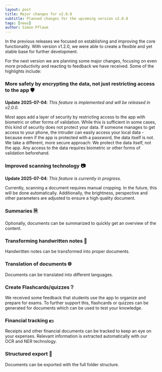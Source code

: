 ```yaml
---
layout: post
title: Major changes for v2.0.0
subtitle: Planned changes for the upcoming version v2.0.0
tags: [news]
author: Simon Pflaum
---
```


In the previous releases we focused on establishing and improving the core functionality.
With version v1.2.0, we were able to create a flexible and yet stable base for further development.

For the next version we are planning some major changes, focusing on even more productivity and reacting to feedback we have received.
Some of the highlights include:

### More safety by encrypting the data, not just restricting access to the app 🛡️ 
**Update 2025-07-04**: *This feature is implemented and will be released in v2.0.0.*

Most apps add a layer of security by restricting access to the app with biometric or other forms of validation.
While this is sufficient in some cases, this kind of security does not protect your data. 
If someone manages to get access to your phone, the intruder can easily access your local data - because even if the app is protected with a password, the data itself is not.
We take a different, more secure approach: We protect the data itself, not the app. Any access to the data requires biometric or other forms of validation beforehand.

### Improved scanning technology 📷 
**Update 2025-07-04**: *This feature is currently in progress.*

Currently, scanning a document requires manual cropping. In the future, this will be done automatically.
Additionally, the brightness, perspective and other parameters are adjusted to ensure a high quality document.

### Summaries 🗎 
Optionally, documents can be summarized to quickly get an overview of the content.

### Transforming handwritten notes 📝 
Handwritten notes can be transformed into proper documents.

### Translation of documents 🌐 
Documents can be translated into different languages.

### Create Flashcards/quizzes ❔ 
We received some feedback that students use the app to organize and prepare for exams.
To further support this, flashcards or quizzes can be generated for documents which can be used to test your knowledge.

### Financial tracking 💵 
Receipts and other financial documents can be tracked to keep an eye on your expenses. Relevant information is extracted automatically with our OCR and NER technology.

### Structured export 📁 
Documents can be exported with the full folder structure.
